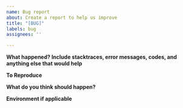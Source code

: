 ```yaml
---
name: Bug report
about: Create a report to help us improve
title: "[BUG]"
labels: bug
assignees: ''

---
```


**What happened? Include stacktraces, error messages, codes, and anything else that would help**


**To Reproduce**


**What do you think should happen?**


**Environment if applicable**
